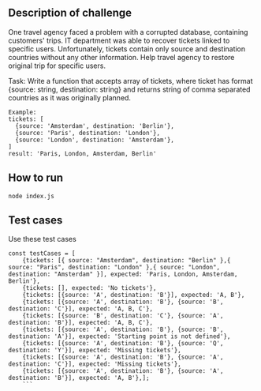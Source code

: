 ## Description of challenge
One travel agency faced a problem with a corrupted database, containing customers' trips. IT department was able to recover tickets linked to specific users.
Unfortunately, tickets contain only source and destination countries without any other information. Help travel agency to restore original trip for specific users.

Task:
Write a function that accepts array of tickets, where ticket has format {source: string, destination: string} and returns string of comma separated countries as it was originally planned.
```
Example:
tickets: [
  {source: 'Amsterdam', destination: 'Berlin'},
  {source: 'Paris', destination: 'London'},
  {source: 'London', destination: 'Amsterdam'},
]
result: 'Paris, London, Amsterdam, Berlin'
```
## How to run
```
node index.js

```
## Test cases

Use these test cases
```
const testCases = [
    {tickets: [{ source: "Amsterdam", destination: "Berlin" },{ source: "Paris", destination: "London" },{ source: "London", destination: "Amsterdam" }], expected: 'Paris, London, Amsterdam, Berlin'},
    {tickets: [], expected: 'No tickets'},
    {tickets: [{source: 'A', destination: 'B'}], expected: 'A, B'},
    {tickets: [{source: 'A', destination: 'B'}, {source: 'B', destination: 'C'}], expected: 'A, B, C'},
    {tickets: [{source: 'B', destination: 'C'}, {source: 'A', destination: 'B'}], expected: 'A, B, C'},
    {tickets: [{source: 'A', destination: 'B'}, {source: 'B', destination: 'A'}], expected: 'Starting point is not defined'},
    {tickets: [{source: 'A', destination: 'B'}, {source: 'Q', destination: 'Y'}], expected: 'Missing tickets'},
    {tickets: [{source: 'A', destination: 'B'}, {source: 'A', destination: 'C'}], expected: 'Missing tickets'},
    {tickets: [{source: 'A', destination: 'B'}, {source: 'A', destination: 'B'}], expected: 'A, B'},];
    ```